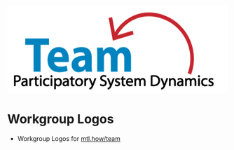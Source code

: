 <img src = "https://github.com/lzim/teampsd/blob/teampsd_style/teampsd_logo/team_psd_logo_sm.png"
     height = "200" width = "600">  

# Workgroup Logos
- Workgroup Logos for [mtl.how/team](https://mtl.how/team)
